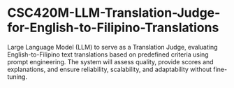 # CSC420M-LLM-Translation-Judge-for-English-to-Filipino-Translations
Large Language Model (LLM) to serve as a Translation Judge, evaluating English-to-Filipino text translations based on predefined criteria using prompt engineering. The system will assess quality, provide scores and explanations, and ensure reliability, scalability, and adaptability without fine-tuning.
